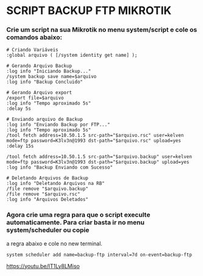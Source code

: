 # SCRIPT BACKUP FTP MIKROTIK

### Crie um script na sua Mikrotik no menu system/script e cole os comandos abaixo:

```
# Criando Variáveis
:global arquivo ( [/system identity get name] );

# Gerando Arquivo Backup
:log info "Iniciando Backup..."
/system backup save name=$arquivo
:log info "Backup Concluido"

# Gerando Arquivo export
/export file=$arquivo
:log info "Tempo aproximado 5s"
:delay 5s

# Enviando arquivo de Backup
:log info "Enviando Backup por FTP..."
:log info "Tempo aproximado 5s"
/tool fetch address=10.50.1.5 src-path="$arquivo.rsc" user=kelven mode=ftp password=K3lv3n@1993 dst-path="$arquivo.rsc" upload=yes
:delay 15s

/tool fetch address=10.50.1.5 src-path="$arquivo.backup" user=kelven mode=ftp password=K3lv3n@1993 dst-path="$arquivo.backup" upload=yes
:log info "Backup Enviando com Sucesso"

# Deletando Arquivos de Backup
:log info "Deletando Arquivos na RB"
/file remove "$arquivo.backup"
/file remove "$arquivo.rsc"
:log info "Arquivos Deletados"
```
### Agora crie uma regra para que o script execulte automaticamente. Para criar basta ir no menu system/scheduler ou copie
a regra abaixo e cole no new terminal.
```
system scheduler add name=backup-ftp interval=7d on-event=backup-ftp
```

https://youtu.be/IT1Ly8LMiso
